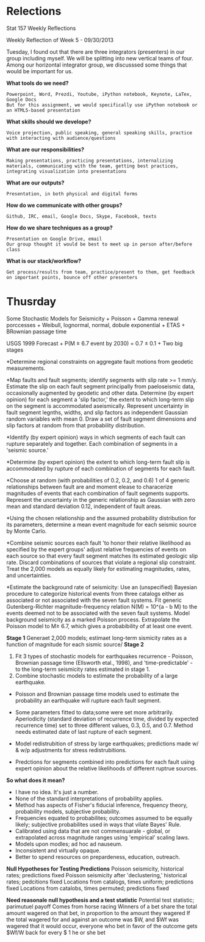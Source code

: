 Relections
==========

Stat 157 Weekly Reflections

Weekly Reflection of Week 5 - 09/30/2013

Tuesday, I found out that there are three integrators (presenters) in our group including myself. We will be splitting into new vertical teams of four. Among our horizontal integrator group, we discusssed some things that would be important for us.

**What tools do we need?**
	
	Powerpoint, Word, Prezdi, Youtube, iPython notebook, Keynote, LaTex, Google Docs
	But for this assignment, we would specifically use iPython notebook or an HTML5-based presentation

**What skills should we develope?**
	
	Voice projection, public speaking, general speaking skills, practice with interacting with audience/questions
	
**What are our responsibilities?**
	
	Making presentations, practicing presentations, internalizing materials, communicating with the team, getting best practices, integrating visualization into presentations

**What are our outputs?**
	
	Presentation, in both physical and digital forms

**How do we communicate with other groups?**

	Github, IRC, email, Google Docs, Skype, Facebook, texts
	
**How do we share techniques as a group?**

	Presentation on Google Drive, email
	Our group thought it would be best to meet up in person after/before class

**What is our stack/workflow?**

	Get process/results from team, practice/present to them, get feedback on important points, bounce off other presenters


Thusrday
======

Some Stochastic Models for Seismicity
    + Poisson
    + Gamma renewal porccesses
    + Weibull, lognormal, normal, dobule exponential
    + ETAS
    + BRownian passage time
    
USGS 1999 Forecast
    + P(M ≥ 6.7 event by 2030) = 0.7 ± 0.1
    + Two big stages
    
   
*Determine regional constraints on aggregate fault motions from geodetic measurements.

*Map faults and fault segments; identify segments with slip rate >= 1 mm/y. Estimate the slip on each fault segment principally from paeloseismic data, occasionally augmented by geodetic and other data. Determine (by expert opinion) for each segment a 'slip factor,' the extent to which long-term slip on the segment is accommodated aseismically. Represent uncertainty in fault segment legnths, widths, and slip factors as independent Gaussian random variables with mean 0. Draw a set of fault segment dimensions and slip factors at random from that probability distribution.

*Identify (by expert opinion) ways in which segments of each fault can rupture separately and together. Each combination of segments in a 'seismic source.'

*Determine (by expert opinion) the extent to which long-term fault slip is accommodated by rupture of each combination of segments for each fault. 

*Choose at random (with probabilities of 0.2, 0.2, and 0.6) 1 of 4 generic relationships between fault are and moment elease to characerize magnitudes of events that each combination of fault segments supports. Represent the uncertainty in the generic relationship as Gaussian with zero mean and standard deviation 0.12, independent of fault areas.

*Using the chosen relationship and the assumed probability distribution for its parameters, determine a mean event magnitude for each seismic source by Monte Carlo.

*Combine seismic sources each fault 'to honor their relative likelihood as specified by the expert groups' adjust relative frequencies of events on each source so that every fault segment matches its estimated geologic slip rate. Discard combinations of sources that violate a regional slip constraint. Treat the 2,000 models as equally likely for estimating magnitudes, rates, and uncertainties.

*Estimate the background rate of seismicity: Use an (unspecified) Bayesian procedure to categorize historical events from three catalogs either as associated or not associated with the seven fault systems. Fit generic Gutenberg-Richter magnitude-frequency relation N(M) = 10^{a - b M} to the events deemed not to be associated with the seven fault systems. Model background seismicity as a marked Poisson process. Extrapolate the Poisson model to M≥ 6.7, which gives a probabibility of at least one event. 

**Stage 1** Generaet 2,000 models; estimaet long-term sismicity rates as a function of magnitude for each sismic source/
**Stage 2** 
1. Fit 3 types of stochastic models for earthquakes recurrence - Poisson, Brownian passage time (Ellsworth etal., 1998), and 'time-predictable' - to the long-term seismicity rates estimated in stage 1.
2. Combine stochastic models to estimate the probability of a large earthquake.


* Poisson and Brownian passage time models used to estimate the probability an earthquake will rupture each fault segment. 

* Some parameters fitted to data;some were set more arbitrarily. Aperiodicity (standard deviation of recurrence time, divided by expected recurrence time) set to three different values, 0.3, 0.5, and 0.7. Method needs estimated date of last rupture of each segment.

* Model redistrubition of stress by large earthquakes; predictions made w/ & w/p adjustments for stress redistrubitions.

* Predctions for segments combined into predictions for each fault using expert opinion about the relative likelihoods of different ruptrue sources.

**So what does it mean?**
* I have no idea. It's just a number.
* None of the standard interpretations of probability applies.
* Method has aspects of Fisher's fiducial inference, frequency theory, probability models, subjective probability.
* Frequencies equated to probabilites; outcomes assumed to be equally likely; subjective probabilites used in ways that vilate Bayes' Rule.
* Calibrated using data that are not commensuarale - global, or extrapolated across magnitude ranges using 'empirical' scaling laws.
* Models upon modles; ad hoc ad nauseum.
* Inconsistent and virtually opaque.
* Better to spend resources on prepardeness, education, outreach.


**Null Hypotheses for Testing Predictions**
    	Poisson seismicity, historical rates; predictions fixed
    	Poisson seismicity after 'declustering,' historical rates; pedcitions fixed
    	Locations from catalogs, times uniform; predictions fixed
    	Locations from catalobs, times permuted; predictions fixed
    
**Need reasonale null hypothesis and a test statistic**
	Potential test statistic; parimutuel payoff
	Comes from horse racing
	Winners of a bet share the total amount wagered on that bet, in proportion to the amount they wagered
	If the total wagered for and against an outcome was $W, and $Wf was wagered that it would occur, everyone who bet in favor of the outcome gets $Wf/W back for every $ 1 he or she bet
